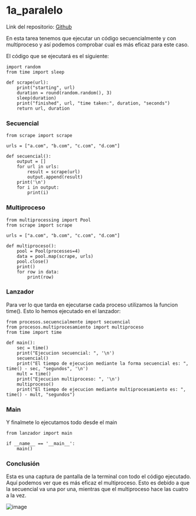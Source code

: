 # 1a_paralelo

Link del repositorio: [Github](https://github.com/GonzaloGmv/1a_paralelo)

En esta tarea tenemos que ejecutar un código secuencialmente y con multiproceso y así podemos comprobar cual es más eficaz para este caso.

El código que se ejecutará es el siguiente:
```
import random
from time import sleep

def scrape(url):
    print("starting", url)
    duration = round(random.random(), 3)
    sleep(duration)
    print("finished", url, "time taken:", duration, "seconds")
    return url, duration
```
### Secuencial
```
from scrape import scrape

urls = ["a.com", "b.com", "c.com", "d.com"]

def secuencial():
    output = []
    for url in urls:
        result = scrape(url)
        output.append(result)
    print('\n')
    for i in output:
        print(i)
```
### Multiproceso
```
from multiprocessing import Pool
from scrape import scrape

urls = ["a.com", "b.com", "c.com", "d.com"]

def multiproceso():
    pool = Pool(processes=4)
    data = pool.map(scrape, urls)
    pool.close()    
    print()
    for row in data:
        print(row)
```
### Lanzador
Para ver lo que tarda en ejecutarse cada proceso utilizamos la funcion time(). Esto lo hemos ejecutado en el lanzador:
```
from procesos.secuencialmente import secuencial
from procesos.multiprocesamiento import multiproceso
from time import time

def main():
    sec = time()
    print("Ejecucion secuencial: ", '\n')
    secuencial()
    print("El tiempo de ejecucion mediante la forma secuencial es: ", time() - sec, "segundos", '\n')
    mult = time()
    print("Ejecucion multiproceso: ", '\n')
    multiproceso()
    print("El tiempo de ejecucion mediante multiprocesamiento es: ", time() - mult, "segundos")
```
### Main
Y finalmete lo ejecutamos todo desde el main
```
from lanzador import main

if __name__ == '__main__':
    main()
```
### Conclusión
Esta es una captura de pantalla de la terminal con todo el código ejecutado. Aquí podemos ver que es más eficaz el multiproceso. Esto es debido a que la secuencial va una por una, mientras que el multiproceso hace las cuatro a la vez.

![image](https://user-images.githubusercontent.com/91721237/220144742-3f7fbca4-8697-40d8-b3cb-fdf4717a8c14.png)
